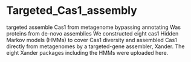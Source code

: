 # Targeted_Cas1_assembly
targeted assemble Cas1 from metagenome bypassing annotating Was proteins from de-novo assemblies
We constructed eight cas1 Hidden Markov models (HMMs) to cover Cas1 diversity and assembled Cas1 directly from metagenomes by a targeted-gene assembler, Xander. 
The eight Xander packages including the HMMs were uploaded here.
